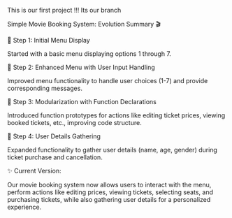 This is our first project !!! Its our branch

 Simple Movie Booking System: Evolution Summary 🎬

🔹 Step 1: Initial Menu Display 

Started with a basic menu displaying options 1 through 7. 


🔹 Step 2: Enhanced Menu with User Input Handling

Improved menu functionality to handle user choices (1-7) and provide corresponding messages.


🔹 Step 3: Modularization with Function Declarations

Introduced function prototypes for actions like editing ticket prices, viewing booked tickets, etc., improving code structure.


🔹 Step 4: User Details Gathering

Expanded functionality to gather user details (name, age, gender) during ticket purchase and cancellation.


✨ Current Version:

Our movie booking system now allows users to interact with the menu, perform actions like editing prices, viewing tickets, selecting seats, and purchasing tickets, while also gathering user details for a personalized experience.


